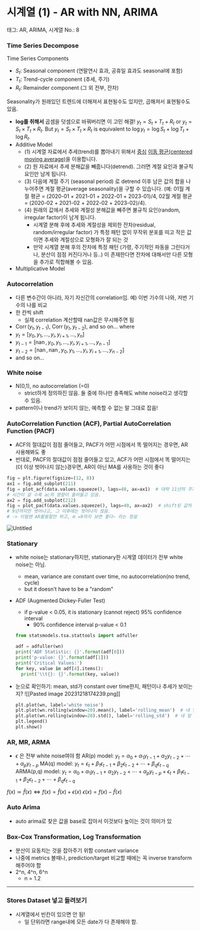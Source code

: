 # 시계열 (1) - AR with NN, ARIMA

태그: AR, ARIMA, 시계열
No.: 8

### Time Series Decompose

Time Series Components

- $S_t$: Seasonal component (연말연시 효과, 공휴일 효과도 seasonal에 포함)
- $T_t$: Trend-cycle component (추세, 주기)
- $R_t$: Remainder component (그 외 전부, 잔차)

Seasonality가 원래있던 트렌드에 더해져서 표현될수도 있지만, 곱해져서 표현될수도 있음.

- **log를 취해서** 곱셈을 덧셈으로 바꿔버리면 이 고민 해결!
$y_t = S_t + T_t + R_t$ or $y_t = S_t\times T_t\times R_t$.
But $y_t = S_t\times T_t\times R_t$ is equivalent to $\log y_t = \log S_t + \log T_t + \log R_t.$
- Additive Model
    - (1) 시계열 자료에서 추세(trend)를 뽑아내기 위해서 [중심](https://rfriend.tistory.com/502) [이동 평균(centered moving average)](https://rfriend.tistory.com/502)을 이용합니다.
    - (2) 원 자료에서 추세 분해값을 빼줍니다(detrend). 그러면 계절 요인과 불규칙 요인만 남게 됩니다.
    - (3) 다음에 계절 주기 (seasonal period) 로 detrend 이후 남은 값의 합을 나누어주면 계절 평균(average seasonality)을 구할 수 있습니다. (예: 01월 계절 평균 = (2020-01 + 2021-01 + 2022-01 + 2023-01)/4, 02월 계절 평균 = (2020-02 + 2021-02 + 2022-02 + 2023-02)/4).
    - (4) 원래의 값에서 추세와 계절성 분해값을 빼주면 불규칙 요인(random, irregular factor)이 남게 됩니다.
        - 시계열 분해 후에 추세와 계절성을 제외한 잔차(residual, random/irregular factor) 가 특정 패턴 없이 무작위 분포를 띠고 작은 값이면 추세와 계절성으로 모형화가 잘 되는 것
        - 만약 시계열 분해 후의 잔차에 특정 패턴 (가령, 주기적인 파동을 그린다거나, 분산이 점점 커진다거나 등..) 이 존재한다면 잔차에 대해서만 다른 모형을 추가로 적합해볼 수 있음.
- Multiplicative Model

### Autocorrelation

- 다른 변수간이 아니라, 자기 자신간의 correlation임. 예) 이번 기수의 나와, 저번 기수의 나를 비교
- 한 칸씩 shift
    - 실제 correlation 계산할때 nan값은 무시해주면 됨
- $\operatorname{Corr}(y_t, y_{t-1})$, $\operatorname{Corr}(y_t, y_{t-2})$, and so on...
where
- $y_t = [y_0, y_1, \ldots, y_i, y_{i+1}, \ldots, y_n]$
- $y_{t-1} = [\operatorname{nan}, y_0, y_1, \ldots, y_i, y_{i+1}, \ldots, y_{n-1}]$
- $y_{t-2} = [\operatorname{nan}, \operatorname{nan}, y_0, y_1, \ldots, y_i, y_{i+1}, \ldots, y_{n-2}]$
- and so on...

### White noise

- N(0,1), no autocorrelation (=0)
    - strict하게 정의하진 않음. 둘 중에 하나만 충족해도 white noise라고 생각할 수 있음.
- pattern이나 trend가 보이지 않는, 예측할 수 없는 말 그대로 잡음!

### AutoCorrelation Function (ACF), Partial AutoCorrelation Function (PACF)

- ACF의 절대값이 점점 줄어들고, PACF가 어떤 시점에서 똑 떨어지는 경우면, AR 사용해봐도 좋
- 반대로, PACF의 절대값이 점점 줄어들고 있고, ACF가 어떤 시점에서 똑 떨어지는 (더 이상 벗어나지 않는)경우면, AR이 아닌 MA를 사용하는 것이 좋다

```python
fig = plt.figure(figsize=(12, 8))
ax1 = fig.add_subplot(211)
fig = plot_acf(data.values.squeeze(), lags=40, ax=ax1)  # 대략 11년의 주기를 가지고 있다를 acf를 보고 알아낼 수 있음
# 시간이 갈 수록 ac의 영향이 줄어들고 있음.
ax2 = fig.add_subplot(212)
fig = plot_pacf(data.values.squeeze(), lags=40, ax=ax2)  # shift된 값의 기여도
# 9년까지만 벗어나고, 그 이후에는 벗어나지 않음.
# -> 이럴땐 AR활용할만 하고, m =9까지 보면 좋다~ 라는 정설

```

![Untitled](%E1%84%89%E1%85%B5%E1%84%80%E1%85%A8%E1%84%8B%E1%85%A7%E1%86%AF%20(1)%20-%20AR%20with%20NN,%20ARIMA%2005c15281c5594e81b9555e68658f4cc6/Untitled.png)

### Stationary

- white noise는 stationary하지만, stationary한 시계열 데이터가 전부 white noise는 아님.
    - mean, variance are constant over time, no autocorrelation(no trend, cycle)
    - but it doesn't have to be a "random"
- ADF (Augmented Dickey-Fuller Test)
    - if p-value < 0.05, it is stationary (cannot reject) 95% confidence interval
        - 90% confidence interval p-value < 0.1
    
    ```python
    from statsmodels.tsa.stattools import adfuller
    
    adf = adfuller(wn)
    print('ADF Statistic: {}'.format(adf[0]))
    print('p-value: {}'.format(adf[1]))
    print('Critical Values:')
    for key, value in adf[4].items():
      print('\\t{}: {}'.format(key, value))
    
    ```
    
- 눈으로 확인하기: mean, std가 constant over time한지, 패턴이나 추세가 보이는 지?
![[Pasted image 20231218174239.png]]
    
    ```python
    plt.plot(wn, label='white noise')
    plt.plot(wn.rolling(window=20).mean(), label='rolling_mean')  # 내 앞 20개의 평균값들
    plt.plot(wn.rolling(window=20).std(), label='rolling_std')  # 내 앞 20개의 분산값들
    plt.legend()
    plt.show()
    
    ```
    

### AR, MR, ARMA

- $\epsilon$ 은 전부 white noise여야 함
AR(p) model: $y_t = \alpha_0 + \alpha_1 y_{t-1} + \alpha_2 y_{t-2} + \cdots + \alpha_p y_{t-p}$
MA(q) model: $y_t = \epsilon_t + \beta_1 \epsilon_{t-1} + \beta_2 \epsilon_{t-2} + \cdots + \beta_q \epsilon_{t-q}$
ARMA(p,q) model: $y_t = \alpha_0 + \alpha_1 y_{t-1} + \alpha_2 y_{t-2} + \cdots + \alpha_p y_{t-p} + \epsilon_t + \beta_1 \epsilon_{t-1} + \beta_2 \epsilon_{t-2} + \cdots + \beta_q \epsilon_{t-q}$

$f(x) \simeq \hat{f}(x) \iff f(x)=\hat{f}(x)+\epsilon(x)$
$\epsilon(x) = f(x) - \hat{f}(x)$

### Auto Arima

- auto arima로 찾은 값을 base로 잡아서 이것보다 높이는 것이 의미가 있

### Box-Cox Transformation, Log Transformation

- 분산이 요동치는 것을 잡아주기 위함 constant variance
- 나중에 metrics 볼때나, prediction/target 비교할 때에는 꼭 inverse transform 해주어야 함
- 2^n, 4^n, 6^n
    - n = 1.2

---

### Stores Dataset 넣고 돌려보기

- 시계열에서 빈칸이 있으면 안 됨!
    - 일 단위라면 range내에 모든 date가 다 존재해야 함.